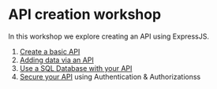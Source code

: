 # API creation workshop

In this workshop we explore creating an API using ExpressJS.

1. [Create a basic API](./create-a-basic-api.md)
2. [Adding data via an API](./api-endpoint-for-adding-data.md)
3. [Use a SQL Database with your API](./use-a-sql-db-with-your-api.md)
4. [Secure your API](./secure-your-api.md) using Authentication & Authorizationss
